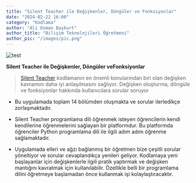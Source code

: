 ```yaml
---
title: "Silent Teacher ile Değişkenler, Döngüler ve Fonksiyonlar"
date: "2024-02-22 16:00"
category: "Kodlama"
author: "Ali Osman Başkurt"
author_title: "Bilişim Teknolojileri Öğretmeni"
author_pic: "/images/pic.png"
---
```


![test](/images/silent-teacher.png)

**Silent Teacher ile Değişkenler, Döngüler veFonksiyonlar**

> [Silent Teacher](https://silentteacher.toxicode.fr) kodlamanın en önemli konularından biri olan değişken kavramını daha iyi anlaşılmasını sağlıyor. Değişken oluşturma, döngüle ve fonksiyonlar hakkında kullanıcılara sorular soruyor

- Bu uygulamada toplam 14 bölümden oluşmakta ve sorular ilerledikçe zorlaşmaktadır.

- Silent Teacher programlama dili öğrenmek isteyen öğrencilerin kendi kendilerine öğrenmelerini sağlayan bir platformdur. Bu platformda öğrenciler Python programlama dili ile ilgili adım adım öğrenme sağlamaktadır.

- Uygulamada elleri ve ağzı bağlanmış bir öğretmen bize çeşitli sorular yöneltiyor ve sorular cevaplandıkça yenileri geliyor. Kodlamaya yeni başlayanlar için değişkenlerle ilgili pratik yaptırmak ve değişken mantığını kavratmak için kullanılabilir. Özellikle belli bir programlama dilini öğretmeye başlamadan önce kullanmak işi kolaylaştıracaktır.
